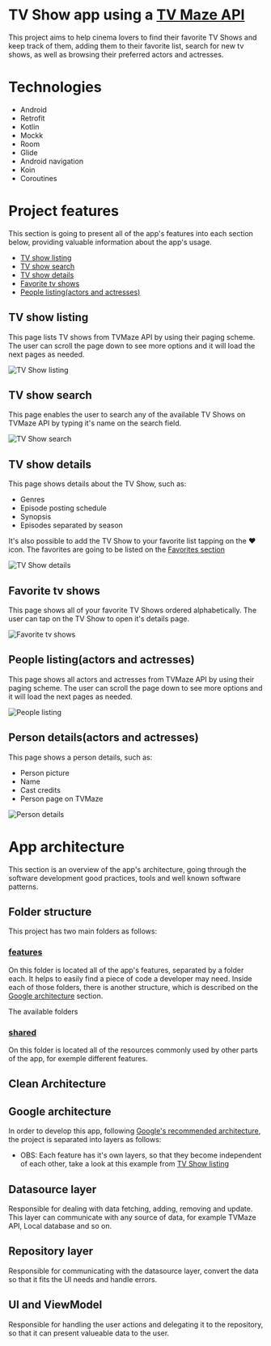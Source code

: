 # TV Show app using a [TV Maze API](https://www.tvmaze.com/api)
This project aims to help cinema lovers to find their favorite TV Shows and keep track of them, adding them to their favorite list, search for new tv shows, as well as browsing their preferred actors and actresses.

# Technologies
- Android
- Retrofit
- Kotlin
- Mockk
- Room
- Glide
- Android navigation
- Koin
- Coroutines

# Project features
This section is going to present all of the app's features into each section below, providing valuable information about the app's usage.
- [TV show listing](https://github.com/MatheusHoudin/tvmaze-challenge/edit/main/README.md#tv-show-listing)
- [TV show search](https://github.com/MatheusHoudin/tvmaze-challenge/edit/main/README.md#tv-show-search)
- [TV show details](https://github.com/MatheusHoudin/tvmaze-challenge/edit/main/README.md#tv-show-details)
- [Favorite tv shows](https://github.com/MatheusHoudin/tvmaze-challenge/edit/main/README.md#favorite-tv-shows)
- [People listing(actors and actresses)](https://github.com/MatheusHoudin/tvmaze-challenge/edit/main/README.md#people-listingactors-and-actresses)

## TV show listing
This page lists TV shows from TVMaze API by using their paging scheme. The user can scroll the page down to see more options and it will load the next pages as needed.

![TV Show listing](https://github.com/MatheusHoudin/tvmaze-challenge/blob/main/screenshots/tv_shows_listing.jpeg)

## TV show search
This page enables the user to search any of the available TV Shows on TVMaze API by typing it's name on the search field.

![TV Show search](https://github.com/MatheusHoudin/tvmaze-challenge/blob/main/screenshots/tv_shows_search.jpeg)

## TV show details
This page shows details about the TV Show, such as:
- Genres
- Episode posting schedule
- Synopsis
- Episodes separated by season

It's also possible to add the TV Show to your favorite list tapping on the :heart: icon. The favorites are going to be listed on the [Favorites section](https://github.com/MatheusHoudin/tvmaze-challenge/edit/main/README.md#favorite-tv-shows)

![TV Show details](https://github.com/MatheusHoudin/tvmaze-challenge/blob/main/screenshots/tv_shows_details.jpeg)

## Favorite tv shows
This page shows all of your favorite TV Shows ordered alphabetically. The user can tap on the TV Show to open it's details page.

![Favorite tv shows](https://github.com/MatheusHoudin/tvmaze-challenge/blob/main/screenshots/tv_shows_favorites.jpeg)

## People listing(actors and actresses)
This page shows all actors and actresses from TVMaze API by using their paging scheme. The user can scroll the page down to see more options and it will load the next pages as needed.

![People listing](https://github.com/MatheusHoudin/tvmaze-challenge/blob/main/screenshots/people.jpeg)

## Person details(actors and actresses)
This page shows a person details, such as:
- Person picture
- Name
- Cast credits
- Person page on TVMaze

![Person details](https://github.com/MatheusHoudin/tvmaze-challenge/blob/main/screenshots/person_details.jpeg)

# App architecture
This section is an overview of the app's architecture, going through the software development good practices, tools and well known software patterns. 

## Folder structure
This project has two main folders as follows:

### [features](https://github.com/MatheusHoudin/tvmaze-challenge/tree/main/app/src/main/java/com/matheus/tvmazechallenge/features)

On this folder is located all of the app's features, separated by a folder each. It helps to easily find a piece of code a developer may need. Inside each of those folders, there is another structure, which is described on the [Google architecture](https://github.com/MatheusHoudin/tvmaze-challenge/edit/main/README.md#google-architecture) section.

The available folders

### [shared](https://github.com/MatheusHoudin/tvmaze-challenge/tree/main/app/src/main/java/com/matheus/tvmazechallenge/shared)

On this folder is located all of the resources commonly used by other parts of the app, for exemple different features.

## Clean Architecture

## Google architecture
In order to develop this app, following [Google's recommended architecture](https://developer.android.com/jetpack/guide), the project is separated into layers as follows:

- OBS: Each feature has it's own layers, so that they become independent of each other, take a look at this example from [TV Show listing](https://github.com/MatheusHoudin/tvmaze-challenge/tree/main/app/src/main/java/com/matheus/tvmazechallenge/features/tvshows)

## Datasource layer
Responsible for dealing with data fetching, adding, removing and update. This layer can communicate with any source of data, for example TVMaze API, Local database and so on.

## Repository layer
Responsible for communicating with the datasource layer, convert the data so that it fits the UI needs and handle errors.

## UI and ViewModel
Responsible for handling the user actions and delegating it to the repository, so that it can present valueable data to the user.
